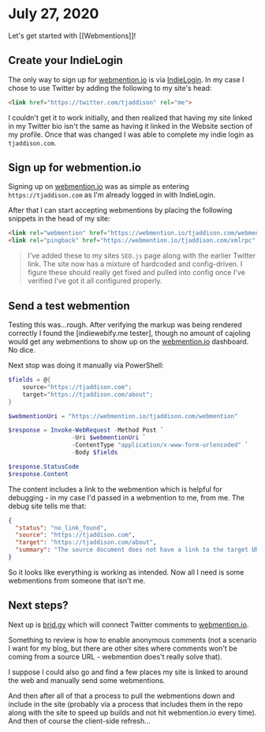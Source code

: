 # July 27, 2020

Let's get started with [[Webmentions]]!

## Create your IndieLogin
The only way to sign up for [webmention.io] is via [IndieLogin].  In my case I chose to use Twitter by adding the following to my site's head:

```html
<link href="https://twitter.com/tjaddison" rel="me">
```

I couldn't get it to work initially, and then realized that having my site linked in my Twitter bio isn't the same as having it linked in the Website section of my profile.  Once that was changed I was able to complete my indie login as `tjaddison.com`.


## Sign up for webmention.io
Signing up on [webmention.io] was as simple as entering `https://tjaddison.com` as I'm already logged in with IndieLogin.

After that I can start accepting webmentions by placing the following snippets in the head of my site:

```html
<link rel="webmention" href="https://webmention.io/tjaddison.com/webmention" />
<link rel="pingback" href="https://webmention.io/tjaddison.com/xmlrpc" />
```

> I've added these to my sites `SEO.js` page along with the earlier Twitter link.  The site now has a mixture of hardcoded and config-driven.  I figure these should really get fixed and pulled into config once I've verified I've got it all configured properly.

## Send a test webmention
Testing this was...rough.  After verifying the markup was being rendered correctly I found the [indiewebify.me tester], though no amount of cajoling would get any webmentions to show up on the [webmention.io] dashboard.  No dice.

Next stop was doing it manually via PowerShell:

```powershell
$fields = @{
    source="https://tjaddison.com";
    target="https://tjaddison.com/about";
}

$webmentionUri = "https://webmention.io/tjaddison.com/webmention"

$response = Invoke-WebRequest -Method Post `
                  -Uri $webmentionUri `
                  -ContentType "application/x-www-form-urlencoded" `
                  -Body $fields

$response.StatusCode
$response.Content
```

The content includes a link to the webmention which is helpful for debugging - in my case I'd passed in a webmention to me, from me.  The debug site tells me that:

```json
{
  "status": "no_link_found",
  "source": "https://tjaddison.com",
  "target": "https://tjaddison.com/about",
  "summary": "The source document does not have a link to the target URL"
}
```

So it looks like everything is working as intended.  Now all I need is some webmentions from someone that isn't me.

## Next steps?

Next up is [brid.gy] which will connect Twitter comments to [webmention.io].

Something to review is how to enable anonymous comments (not a scenario I want for my blog, but there are other sites where comments won't be coming from a source URL - webmention does't really solve that).

I suppose I could also go and find a few places my site is linked to around the web and manually send some webmentions.

And then after all of that a process to pull the webmentions down and include in the site (probably via a process that includes them in the repo along with the site to speed up builds and not hit webmention.io every time).  And then of course the client-side refresh...

[webmention.io]: https://webmention.io
[IndieLogin]: https://indielogin.com/
[indielogin setup page]: https://indielogin.com/setup
[indiewebify.me test]: https://indiewebify.me/send-webmentions/
[brid.gy]: https://brid.gy/